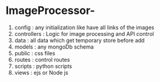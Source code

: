 # ImageProcessor-

1. config : any initialization like have all links of the images
2. controllers : Logic for image processing and API control
3. data : all data which get temporary store before add
4. models : any mongoDb schema
5. public : css files
6. routes : control routes
7. scripts : python scripts
8. views : ejs or Node js
